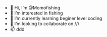 - 👋 Hi, I’m @Momofishing
- 👀 I’m interested in fishing
- 🌱 I’m currently learning beginer level coding
- 💞️ I’m looking to collaborate on ///
- 📫 ddd

<!---
Momofishing/Momofishing is a ✨ special ✨ repository because its `README.md` (this file) appears on your GitHub profile.
You can click the Preview link to take a look at your changes.
--->
